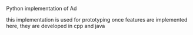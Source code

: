 Python implementation of Ad

this implementation is used for prototyping
once features are implemented here, they are developed in cpp and java
